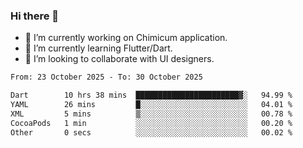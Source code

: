 ### Hi there 👋

<!--
**devcat37/devcat37** is a ✨ _special_ ✨ repository because its `README.md` (this file) appears on your GitHub profile.-->


- 🔭 I’m currently working on Chimicum application.
- 🌱 I’m currently learning Flutter/Dart.
- 👯 I’m looking to collaborate with UI designers.
<!-- - 🤔 I’m looking for help with ... -->

<!--START_SECTION:waka-->

```txt
From: 23 October 2025 - To: 30 October 2025

Dart        10 hrs 38 mins  ███████████████████████▓░   94.99 %
YAML        26 mins         █░░░░░░░░░░░░░░░░░░░░░░░░   04.01 %
XML         5 mins          ▒░░░░░░░░░░░░░░░░░░░░░░░░   00.78 %
CocoaPods   1 min           ░░░░░░░░░░░░░░░░░░░░░░░░░   00.20 %
Other       0 secs          ░░░░░░░░░░░░░░░░░░░░░░░░░   00.02 %
```

<!--END_SECTION:waka-->
